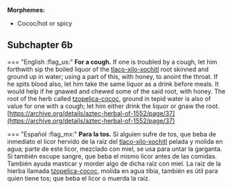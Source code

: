 
**Morphemes:**

- Cococ/hot or spicy

## Subchapter 6b  

=== "English :flag_us:"
    **For a cough.** If one is troubled by a cough, let him forthwith sip the boiled liquor of the [tlaco-xilo-xochitl](Tlaco-xilo-xochitl.md) root skinned and ground up in water; using a part of this, with honey, to anoint the throat. If he spits blood also, let him take the same liquor as a drink before meals. It would help if he gnawed and chewed some of the said root, with honey. The root of the herb called [tzopelica-cococ](Tzopelica-cococ.md), ground in tepid water is also of value for one with a cough; let him either drink the liquor or gnaw the root.  
    [https://archive.org/details/aztec-herbal-of-1552/page/37](https://archive.org/details/aztec-herbal-of-1552/page/37)  


=== "Español :flag_mx:"
    **Para la tos.** Si alguien sufre de tos, que beba de inmediato el licor hervido de la raíz del [tlaco-xilo-xochitl](Tlaco-xilo-xochitl.md) pelada y molida en agua; parte de este licor, mezclado con miel, se usa para untar la garganta. Si también escupe sangre, que beba el mismo licor antes de las comidas. También ayuda masticar y morder algo de dicha raíz con miel. La raíz de la hierba llamada [tzopelica-cococ](Tzopelica-cococ.md), molida en agua tibia, también es útil para quien tiene tos; que beba el licor o muerda la raíz.  

